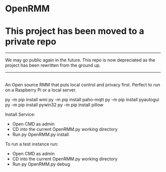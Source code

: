 OpenRMM
=================================================================================
<h1>This project has been moved to a private repo</h1><hr>
  <p>We may go public again in the future. This repo is now depreciated as the project has been rewritten from the ground up.<p>
  <hr><br>
An Open source RMM that puts local control and privacy first. Perfect to run on a Raspberry Pi or a local server.

py -m pip install wmi
py -m pip install paho-mqtt
py -m pip install pyautogui
py -m pip install pywin32
py -m pip install pillow


Install Service:
* Open CMD as admin
* CD into the current OpenRMM.py working directory
* Run py OpenRMM.py install

To run a test instance run:
* Open CMD as admin
* CD into the current OpenRMM.py working directory
* Run py OpenRMM.py debug
